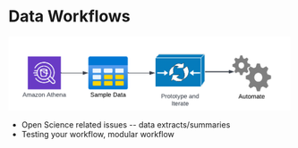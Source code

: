 # Data Workflows


![Data Workflow](images/data-automation.png)

* Open Science related issues -- data extracts/summaries
* Testing your workflow, modular workflow